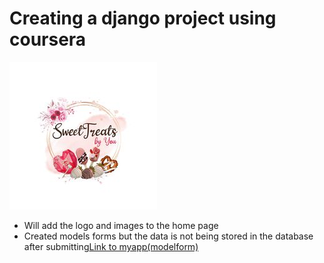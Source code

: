 # Creating a django project using coursera
![Sweet Treats](Logo.jpg)
- Will add the logo and images to the home page
- Created models forms but the data is not being stored in the database after submitting[Link to myapp(modelform)](myproject/myapp/forms.py)
